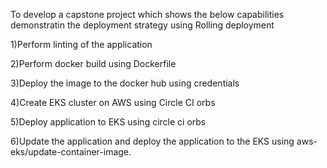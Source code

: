 To develop a capstone project which shows the below capabilities demonstratin the deployment strategy using Rolling deployment

1)Perform linting of the application

2)Perform docker build using Dockerfile

3)Deploy the image to the docker hub using credentials

4)Create EKS cluster on AWS using Circle CI orbs

5)Deploy application to EKS using circle ci orbs

6)Update the application and deploy the application to the EKS using aws-eks/update-container-image.